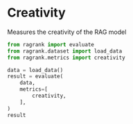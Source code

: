 # Creativity

Measures the creativity of the RAG model

```python 
from ragrank import evaluate
from ragrank.dataset import load_data
from ragrank.metrics import creativity

data = load_data()
result = evaluate(
    data,
    metrics=[
        creativity,
    ],
)
result
```